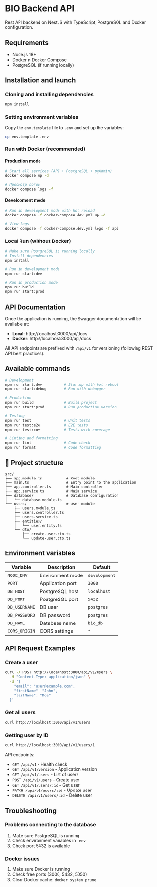 # BIO Backend API

Rest API backend on NestJS with TypeScript, PostgreSQL and Docker configuration.

## Requirements

- Node.js 18+
- Docker и Docker Compose
- PostgreSQL (if running locally)

## Installation and launch

### Cloning and installing dependencies

```bash
npm install
```

### Setting environment variables

Copy the `env.template` file to `.env` and set up the variables:

```bash
cp env.template .env
```

### Run with Docker (recommended)

#### Production mode
```bash
# Start all services (API + PostgreSQL + pgAdmin)
docker compose up -d

# Просмотр логов
docker compose logs -f
```

#### Development mode
```bash
# Run in development mode with hot reload
docker compose -f docker-compose.dev.yml up -d

# View logs
docker compose -f docker-compose.dev.yml logs -f api
```

### Local Run (without Docker)

```bash
# Make sure PostgreSQL is running locally
# Install dependencies
npm install

# Run in development mode
npm run start:dev

# Run in production mode
npm run build
npm run start:prod
```

## API Documentation

Once the application is running, the Swagger documentation will be available at:
- **Local**: http://localhost:3000/api/docs
- **Docker**: http://localhost:3000/api/docs

All API endpoints are prefixed with `/api/v1` for versioning (following REST API best practices).

## Available commands

```bash
# Development
npm run start:dev          # Startup with hot reboot
npm run start:debug        # Run with debugger

# Production
npm run build              # Build project
npm run start:prod         # Run production version

# Testing
npm run test               # Unit tests
npm run test:e2e           # E2E tests
npm run test:cov           # Tests with coverage

# Linting and formatting
npm run lint               # Code check
npm run format             # Code formatting
```

## 📁 Project structure

```
src/
├── app.module.ts           # Root module
├── main.ts                 # Entry point to the application
├── app.controller.ts       # Main controller
├── app.service.ts          # Main service
├── database/               # Database configuration
│   └── database.module.ts
└── users/                  # User module
    ├── users.module.ts
    ├── users.controller.ts
    ├── users.service.ts
    ├── entities/
    │   └── user.entity.ts
    └── dto/
        ├── create-user.dto.ts
        └── update-user.dto.ts
```

## Environment variables

| Variable | Description | Default |
|------------|-----------|--------------|
| `NODE_ENV` | Environment mode | `development` |
| `PORT` | Application port | `3000` |
| `DB_HOST` | PostgreSQL host | `localhost` |
| `DB_PORT` | PostgreSQL port | `5432` |
| `DB_USERNAME` | DB user | `postgres` |
| `DB_PASSWORD` | DB password | `postgres` |
| `DB_NAME` | Database name | `bio_db` |
| `CORS_ORIGIN` | CORS settings | `*` |

## API Request Examples

### Create a user
```bash
curl -X POST http://localhost:3000/api/v1/users \
  -H "Content-Type: application/json" \
  -d '{
    "email": "user@example.com",
    "firstName": "John",
    "lastName": "Doe"
  }'
```

### Get all users
```bash
curl http://localhost:3000/api/v1/users
```

### Getting user by ID
```bash
curl http://localhost:3000/api/v1/users/1
```

API endpoints:
- `GET /api/v1` - Health check
- `GET /api/v1/version` - Application version
- `GET /api/v1/users` - List of users
- `POST /api/v1/users` - Create user
- `GET /api/v1/users/:id` - Get user
- `PATCH /api/v1/users/:id` - Update user
- `DELETE /api/v1/users/:id` - Delete user

## Troubleshooting

### Problems connecting to the database
1. Make sure PostgreSQL is running
2. Check environment variables in `.env`
3. Check port 5432 is available

### Docker issues
1. Make sure Docker is running
2. Check free ports (3000, 5432, 5050)
3. Clear Docker cache: `docker system prune`
